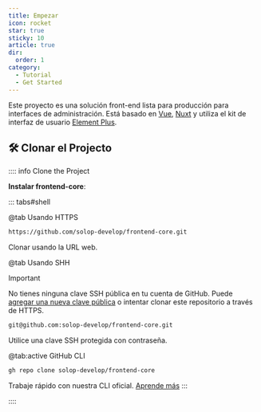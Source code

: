 ```yaml
---
title: Empezar
icon: rocket
star: true
sticky: 10
article: true
dir:
  order: 1
category:
  - Tutorial
  - Get Started
---
```



Este proyecto es una solución front-end lista para producción para interfaces de administración. Está basado en [Vue](https://vuejs.org/), [Nuxt](https://nuxt.com/) y utiliza el kit de interfaz de usuario [Element Plus](https://element-plus.org/).

## 🛠 Clonar el Projecto

:::: info Clone the Project

<FontIcon icon="file-code" /> **Instalar frontend-core**:

::: tabs#shell

@tab Usando HTTPS

```bash
https://github.com/solop-develop/frontend-core.git
```
Clonar usando la URL web.

@tab Usando SHH

> [!important]
> No tienes ninguna clave SSH pública en tu cuenta de GitHub. Puede [agregar una nueva clave pública](https://github.com/settings/ssh/new) o intentar clonar este repositorio a través de HTTPS.


```bash
git@github.com:solop-develop/frontend-core.git
```

Utilice una clave SSH protegida con contraseña.


@tab:active GitHub CLI

```bash
gh repo clone solop-develop/frontend-core
```
Trabaje rápido con nuestra CLI oficial. [Aprende más](https://cli.github.com/)
:::

::::
